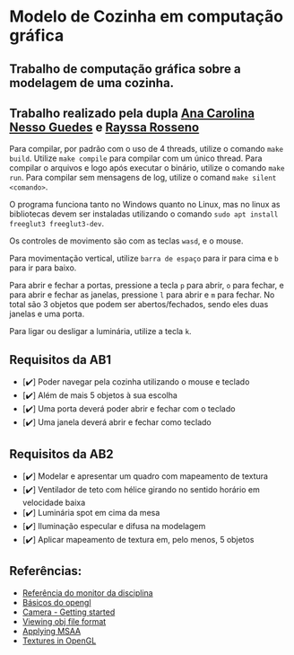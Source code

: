 # Modelo de Cozinha em computação gráfica

## Trabalho de computação gráfica sobre a modelagem de uma cozinha.

## Trabalho realizado pela dupla [Ana Carolina Nesso Guedes](https://github.com/carolnesso) e [Rayssa Rosseno](https://github.com/RayssaRoseno)

Para compilar, por padrão com o uso de 4 threads, utilize o comando `make build`.
Utilize `make compile` para compilar com um único thread.
Para compilar o arquivos e logo após executar o binário, utilize o comando `make run`.
Para compilar sem mensagens de log, utilize o comand `make silent <comando>`.

O programa funciona tanto no Windows quanto no Linux, mas no linux as bibliotecas devem ser instaladas utilizando o comando `sudo apt install freeglut3 freeglut3-dev`.

Os controles de movimento são com as teclas `wasd`, e o mouse.

Para movimentação vertical, utilize `barra de espaço` para ir para cima e `b` para ir para baixo.

Para abrir e fechar a portas, pressione a tecla `p` para abrir, `o` para fechar, e para abrir e fechar as janelas, pressione `l` para abrir e `m` para fechar.
    No total são 3 objetos que podem ser abertos/fechados, sendo eles duas janelas e uma porta.

Para ligar ou desligar a luminária, utilize a tecla `k`.

## Requisitos da AB1

 - [:heavy_check_mark:] Poder navegar pela cozinha utilizando o mouse e teclado
 - [:heavy_check_mark:] Além de mais 5 objetos à sua escolha
 - [:heavy_check_mark:] Uma porta deverá poder abrir e fechar com o teclado
 - [:heavy_check_mark:] Uma janela deverá abrir e fechar como teclado

## Requisitos da AB2

 - [:heavy_check_mark:] Modelar e apresentar um quadro com mapeamento de textura
 - [:heavy_check_mark:] Ventilador de teto com hélice girando no sentido horário em velocidade baixa
 - [:heavy_check_mark:] Luminária spot em cima da mesa
 - [:heavy_check_mark:] Iluminação especular e difusa na modelagem
 - [:heavy_check_mark:] Aplicar mapeamento de textura em, pelo menos, 5 objetos

## Referências:

* [Referência do monitor da disciplina](https://github.com/valeriojr/COMP269/blob/master/opengl.c)
* [Básicos do opengl](https://github.com/valeriojr/monitoria-cg/blob/master/material/book.pdf)
* [Camera - Getting started](https://learnopengl.com/Getting-started/Camera)
* [Viewing obj file format](https://en.wikipedia.org/wiki/Wavefront_.obj_file)
* [Applying MSAA](https://learnopengl.com/Advanced-OpenGL/Anti-Aliasing)
* [Textures in OpenGL](https://www.youtube.com/watch?v=n4k7ANAFsIQ)